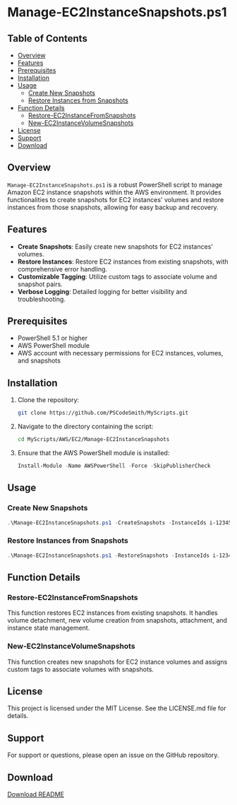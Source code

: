 
# Manage-EC2InstanceSnapshots.ps1

## Table of Contents

- [Overview](#overview)
- [Features](#features)
- [Prerequisites](#prerequisites)
- [Installation](#installation)
- [Usage](#usage)
  - [Create New Snapshots](#create-new-snapshots)
  - [Restore Instances from Snapshots](#restore-instances-from-snapshots)
- [Function Details](#function-details)
  - [Restore-EC2InstanceFromSnapshots](#restore-ec2instancefromsnapshots)
  - [New-EC2InstanceVolumeSnapshots](#new-ec2instancevolumesnapshots)
- [License](#license)
- [Support](#support)
- [Download](#download)

## Overview

`Manage-EC2InstanceSnapshots.ps1` is a robust PowerShell script to manage Amazon EC2 instance snapshots within the AWS environment. It provides functionalities to create snapshots for EC2 instances' volumes and restore instances from those snapshots, allowing for easy backup and recovery.

## Features

- **Create Snapshots**: Easily create new snapshots for EC2 instances' volumes.
- **Restore Instances**: Restore EC2 instances from existing snapshots, with comprehensive error handling.
- **Customizable Tagging**: Utilize custom tags to associate volume and snapshot pairs.
- **Verbose Logging**: Detailed logging for better visibility and troubleshooting.

## Prerequisites

- PowerShell 5.1 or higher
- AWS PowerShell module
- AWS account with necessary permissions for EC2 instances, volumes, and snapshots

## Installation

1. Clone the repository:

   ```bash
   git clone https://github.com/PSCodeSmith/MyScripts.git
   ```

2. Navigate to the directory containing the script:

   ```bash
   cd MyScripts/AWS/EC2/Manage-EC2InstanceSnapshots
   ```

3. Ensure that the AWS PowerShell module is installed:

   ```powershell
   Install-Module -Name AWSPowerShell -Force -SkipPublisherCheck
   ```

## Usage

### Create New Snapshots

```powershell
.\Manage-EC2InstanceSnapshots.ps1 -CreateSnapshots -InstanceIds i-12345678, i-23456789
```

### Restore Instances from Snapshots

```powershell
.\Manage-EC2InstanceSnapshots.ps1 -RestoreSnapshots -InstanceIds i-12345678, i-23456789 -VolumeSnapshotPairTagKey "CustomTag"
```

## Function Details

### Restore-EC2InstanceFromSnapshots

This function restores EC2 instances from existing snapshots. It handles volume detachment, new volume creation from snapshots, attachment, and instance state management.

### New-EC2InstanceVolumeSnapshots

This function creates new snapshots for EC2 instance volumes and assigns custom tags to associate volumes with snapshots.

## License

This project is licensed under the MIT License. See the LICENSE.md file for details.

## Support

For support or questions, please open an issue on the GitHub repository.

## Download

[Download README](https://github.com/PSCodeSmith/MyScripts/AWS/EC2/Manage-EC2InstanceSnapshots/README.md)
